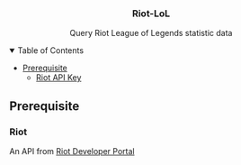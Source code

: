 <h3 align="center">Riot-LoL</h3>
<p align="center">Query Riot League of Legends statistic data</p>


<!-- TABLE OF CONTENTS -->
<details open="open">
  <summary>Table of Contents</summary>
  <ul>
    <li>
      <a href="#prerequisite">Prerequisite</a>
      <ul>
        <li><a href="#Riot">Riot API Key</a></li>
      </ul>
    </li>
  </ul>
</details>

<!-- PREREQUISITE -->
## Prerequisite

### Riot
An API from [Riot Developer Portal](https://developer.riotgames.com/)
